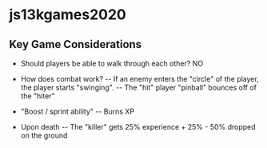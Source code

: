 # js13kgames2020

Key Game Considerations
---

- Should players be able to walk through each other?
NO

- How does combat work?
-- If an enemy enters the "circle" of the player, the player starts "swinging".
-- The "hit" player "pinball" bounces off of the "hiter"

- "Boost / sprint ability"
-- Burns XP

- Upon death
-- The "killer" gets 25% experience + 25% - 50% dropped on the ground
